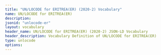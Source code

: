 ```yaml
---
title: "UN/LOCODE for ERITREA(ER) (2020-2) Vocabulary"
name: UN/LOCODE for ERITREA(ER) 
description: 
jsonid: "unlocode-er"
layout: vocabulary
header_name: UN/LOCODE for ERITREA(ER) (2020-2) JSON-LD Vocabulary
header_description: Vocabulary Definition of UN/LOCODE for ERITREA(ER) (2020-2) semantics in HTML format. JSON-LD format is available at [unlocode-er.jsonld](/vocabulary/unlocode-er.jsonld)
type: unlocode
options:
---
```

